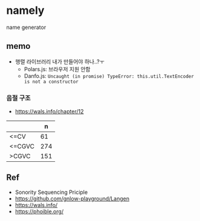 # namely
name generator

## memo
- 행렬 라이브러리 내가 만들어야 하나..?ㅜ
    - Polars.js: 브라우저 지원 안함
    - Danfo.js: `Uncaught (in promise) TypeError: this.util.TextEncoder is not a constructor`

### 음절 구조
- https://wals.info/chapter/12

||n|
|-|-|
|<=CV|61|
|<=CGVC|274|
|>CGVC|151|

## Ref
- Sonority Sequencing Priciple
- https://github.com/gnlow-playground/Langen
- https://wals.info/
- https://phoible.org/
